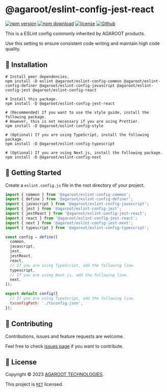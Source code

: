 # @agaroot/eslint-config-jest-react

[![npm version](https://badge.fury.io/js/@agaroot%2Feslint-config-jest-react.svg)](https://www.npmjs.com/package/@agaroot/eslint-config-jest-react)
[![npm download](https://img.shields.io/npm/dm/@agaroot/eslint-config-jest-react.svg)](https://www.npmjs.com/package/@agaroot/eslint-config-jest-react)
[![license](https://img.shields.io/badge/License-MIT-green.svg)](https://github.com/agaroot-technologies/eslint-config/blob/main/packages/jest-react/LICENSE)
[![Github](https://img.shields.io/github/followers/agaroot-technologies?label=Follow&logo=github&style=social)](https://github.com/orgs/agaroot-technologies/followers)

This is a ESLint config commonly inherited by AGAROOT products.

Use this setting to ensure consistent code writing and maintain high code quality.

## 🚀 Installation

```shell
# Install peer dependencies.
npm install -D eslint @agaroot/eslint-config-common @agaroot/eslint-config-definer @agaroot/eslint-config-javascript @agaroot/eslint-config-jest @agaroot/eslint-config-react

# Install this package.
npm install -D @agaroot/eslint-config-jest-react

# (Recommended) If you want to use the style guide, install the following package.
# However, this is not necessary if you are using Prettier.
npm install -D @agaroot/eslint-config-style

# (Optional) If you are using TypeScript, install the following package.
npm install -D @agaroot/eslint-config-typescript

# (Optional) If you are using Next.js, install the following package.
npm install -D @agaroot/eslint-config-next
```

## 👏 Getting Started

Create a `eslint.config.js` file in the root directory of your project.

```js
import { common } from '@agaroot/eslint-config-common';
import { define } from '@agaroot/eslint-config-definer';
import { javascript } from '@agaroot/eslint-config-javascript';
import { jest } from '@agaroot/eslint-config-jest';
import { jestReact } from '@agaroot/eslint-config-jest-react';
import { react } from '@agaroot/eslint-config-jest-react';
import { next } from '@agaroot/eslint-config-jest-next';
import { typescript } from '@agaroot/eslint-config-typescript';

const config = define([
  common,
  javascript,
  jest,
  jestReact,
  react,
  // If you are using TypeScript, add the following line.
  typescript,
  // If you are using Next.js, add the following line.
  next,
]);

export default config({
  // If you are using TypeScript, add the following line.
  tsconfigPath: './tsconfig.json',
});
```

## 🤝 Contributing

Contributions, issues and feature requests are welcome.

Feel free to check [issues page](https://github.com/agaroot-technologies/eslint-config/issues) if you want to contribute.

## 📝 License

Copyright © 2023 [AGAROOT TECHNOLOGIES](https://tech.agaroot.co.jp/).

This project is [```MIT```](https://github.com/agaroot-technologies/eslint-config/blob/main/packages/jest-react/LICENSE) licensed.
